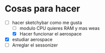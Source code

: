 # Cosas para hacer

- [ ] hacer sketchybar como me gusta
  - [ ] modulo CPU quieres RAM y mas weas
  - [X] Hacer funcionar el aerospace
- [X] estudiar aerospace
- [ ] Arreglar el sessonizer
